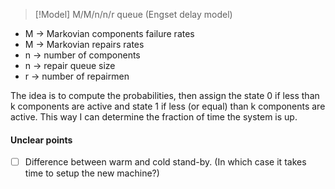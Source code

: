 > [!Model]
> M/M/n/n/r queue (Engset delay model)

- M -> Markovian components failure rates
- M -> Markovian repairs rates
- n  -> number of components
- n  -> repair queue size
- r  -> number of repairmen

The idea is to compute the probabilities, then assign the state 0 if less than k components are active and state 1 if less (or equal) than k components are active. This way I can determine the fraction of time the system is up. 

#### Unclear points

- [ ] Difference between warm and cold stand-by. (In which case it takes time to setup the new machine?)